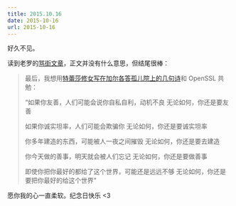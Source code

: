 ```yaml
---
title: 2015.10.16
date: 2015-10-16
url: 2015-10-16
---
```


好久不见。

读到老罗的[骂街文章](http://weibo.com/p/1001603808740469043389)，正文并没有什么意思，但结尾很棒：

<!-- more -->

> 最后，我想用[特蕾莎修女写在加尔各答孤儿院上的几句诗](http://www.asa3.org/ASA/education/views/teresa.htm)和 OpenSSL 共勉：
> 
> “如果你友善，人们可能会说你自私自利，动机不良
> 无论如何，你还是要友善
> 
> 如果你诚实坦率，人们可能会欺骗你
> 无论如何，你还是要诚实坦率
> 
> 你多年建造的东西，可能被人一夜之间摧毁
> 无论如何，你还是要去建造
> 
> 你今天做的善事，明天就会被人们忘记
> 无论如何，你还是要做善事
> 
> 即使你把你最好的都给了这个世界，可能还是远远不够
> 无论如何，你还是要把你最好的给这个世界”

愿你我的心一直柔软。纪念日快乐 <3



